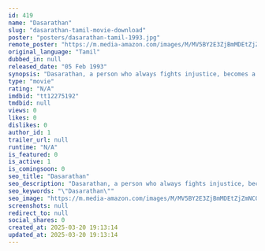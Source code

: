 ```yaml
---
id: 419
name: "Dasarathan"
slug: "dasarathan-tamil-movie-download"
poster: "posters/dasarathan-tamil-1993.jpg"
remote_poster: "https://m.media-amazon.com/images/M/MV5BY2E3ZjBmMDEtZjZmNC00Y2ZlLTg0ZWUtODJkNGM3MTkxNjI2XkEyXkFqcGc@._V1_SX300.jpg"
original_language: "Tamil"
dubbed_in: null
released_date: "05 Feb 1993"
synopsis: "Dasarathan, a person who always fights injustice, becomes a police officer against his father's wishes. Their relationship worsens when Dasarathan accidentally kills an innocent man during a riot."
type: "movie"
rating: "N/A"
imdbid: "tt12275192"
tmdbid: null
views: 0
likes: 0
dislikes: 0
author_id: 1
trailer_url: null
runtime: "N/A"
is_featured: 0
is_active: 1
is_comingsoon: 0
seo_title: "Dasarathan"
seo_description: "Dasarathan, a person who always fights injustice, becomes a police officer against his father's wishes. Their relationship worsens when Dasarathan accidentally kills an innocent man during a riot."
seo_keywords: "\"Dasarathan\""
seo_image: "https://m.media-amazon.com/images/M/MV5BY2E3ZjBmMDEtZjZmNC00Y2ZlLTg0ZWUtODJkNGM3MTkxNjI2XkEyXkFqcGc@._V1_SX300.jpg"
screenshots: null
redirect_to: null
social_shares: 0
created_at: 2025-03-20 19:13:14
updated_at: 2025-03-20 19:13:14
---
```


